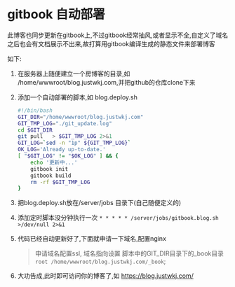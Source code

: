 # gitbook 自动部署

此博客也同步更新在gitbook上,不过gitbook经常抽风,或者显示不全,自定义了域名之后也会有文档展示不出来,故打算用gitbook编译生成的静态文件来部署博客

如下:

1. 在服务器上随便建立一个房博客的目录,如 /home/wwwroot/blog.justwkj.com,并把github的仓库clone下来

2. 添加一个自动部署的脚本,如 blog.deploy.sh

   ```bash
   #!/bin/bash
   GIT_DIR="/home/wwwroot/blog.justwkj.com"
   GIT_TMP_LOG="./git_update.log"
   cd $GIT_DIR
   git pull   > $GIT_TMP_LOG 2>&1
   GIT_LOG=`sed -n "1p" ${GIT_TMP_LOG}`
   OK_LOG='Already up-to-date.' 
   [ "$GIT_LOG" != "$OK_LOG" ] && {
       echo '更新中...'
       gitbook init
       gitbook build
       rm -rf $GIT_TMP_LOG
   }
   ```

3. 把blog.deploy.sh放在/server/jobs 目录下(自己随便定义的)

4. 添加定时脚本没分钟执行一次 `* * * * * /server/jobs/gitbook.blog.sh >/dev/null 2>&1`

5. 代码已经自动更新好了,下面就申请一下域名,配置nginx

   > 申请域名配置ssl, 域名指向设置 脚本中的GIT_DIR目录下的_book目录 
   > `root /home/wwwroot/blog.justwkj.com/_book`;   

6. 大功告成,此时即可访问你的博客了,如 <https://blog.justwkj.com/>